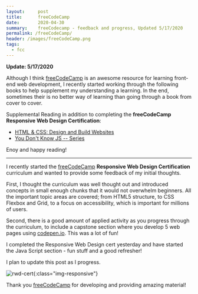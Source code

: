 ```yaml
---
layout:     post
title:      freeCodeCamp
date:       2020-04-30
summary:    freeCodecamp - feedback and progress, Updated 5/17/2020
permalink: /freeCodeCamp/
header: /images/freeCodeCamp.png
tags:
  - fcc
---
```


**Update: 5/17/2020**

Although I think <a href="https://www.freecodecamp.org/learn" class="a" target="_blank">freeCodeCamp</a> is an awesome resource for learning front-end web development, I recently started working through the following books to help supplement my understanding a learning. In the end, sometimes their is no better way of learning than going through a book from cover to cover. 

Supplemental Reading in addition to completing the 
**freeCodeCamp Responsive Web Design Certification**:

* <a href="/assets/books/duckett.pdf" class="a" target="_blank">HTML & CSS: Design and Build Websites</a>
* <a href="/assets/books/JavaScript_Up_and_Going.pdf" class="a" target="_blank">You Don't Know JS -- Series</a>

Enoy and happy reading! 

---

I recently started the <a href="https://www.freecodecamp.org/learn" class="a" target="_blank">freeCodeCamp</a> <strong class="a">Responsive Web Design Certification</strong> curriculum and wanted to provide some feedback of my initial thoughts. 

First, I thought the curriculum was well thought out and introduced concepts in small enough chunks that it would not overwhelm beginners. All the important topic areas are covered; from HTML5 structure, to CSS Flexbox and Grid, to a focus on accessibility, which is important for millions of users. 

Second, there is a good amount of applied activity as you progress through the curriculum, to include a capstone section where you develop 5 web pages using <a href="https://codepen.io/" class="a" target="_blank">codepen.io</a>. This was a lot of fun! 

I completed the Responsive Web Design cert yesterday and have started the Java Script section - fun stuff and a good refresher! 

I plan to update this post as I progress. 

![rwd-cert](https://richardbright.me/images/rwd-cert.png){:class="img-responsive"}   

Thank you <a href="https://www.freecodecamp.org/learn" class="a" target="_blank">freeCodeCamp</a> for developing and providing amazing material!   

